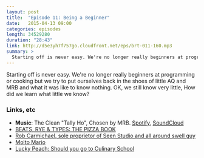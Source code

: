 ```yaml
---
layout: post
title:  "Episode 11: Being a Beginner"
date:   2015-04-13 09:00
categories: episodes
length: 34529280
duration: "28:43"
link: http://d5e3yh7f757go.cloudfront.net/eps/brt-011-160.mp3
summary: >
  Starting off is never easy. We're no longer really beginners at programming or cooking but we try to put ourselves back in the shoes of little AQ and MRB and what it was like to know nothing. OK, we still know very little, How did we learn what little we know?
---
```

Starting off is never easy. We're no longer really beginners at programming or cooking but we try to put ourselves back in the shoes of little AQ and MRB and what it was like to know nothing. OK, we still know very little, How did we learn what little we know?

<!-- more -->

### Links, etc

* <strong>Music</strong>: The Clean "Tally Ho", Chosen by MRB. [Spotify](https://open.spotify.com/track/0KDEwuYRlC46HPMVSwd1re), [SoundCloud](https://soundcloud.com/mergerecords/the-clean-tally-ho)
* [BEATS, RYE & TYPES: THE PIZZA BOOK](http://beatsryetypes.com/pizza)
* [Rob Carmichael, sole proprietor of Seen Studio and all around swell guy](http://seenstudio.com)
* [Molto Mario](http://www.foodnetwork.com/shows/molto-mario.html)
* [Lucky Peach: Should you go to Culinary School](http://luckypeach.com/should-you-go-to-culinary-school/)


